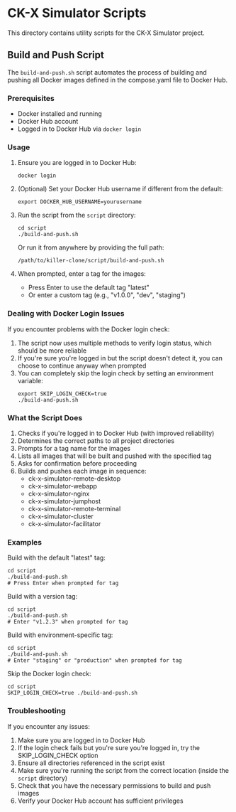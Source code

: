 # CK-X Simulator Scripts

This directory contains utility scripts for the CK-X Simulator project.

## Build and Push Script

The `build-and-push.sh` script automates the process of building and pushing all Docker images defined in the compose.yaml file to Docker Hub.

### Prerequisites

- Docker installed and running
- Docker Hub account
- Logged in to Docker Hub via `docker login`

### Usage

1. Ensure you are logged in to Docker Hub:
   ```
   docker login
   ```

2. (Optional) Set your Docker Hub username if different from the default:
   ```
   export DOCKER_HUB_USERNAME=yourusername
   ```

3. Run the script from the `script` directory:
   ```
   cd script
   ./build-and-push.sh
   ```
   Or run it from anywhere by providing the full path:
   ```
   /path/to/killer-clone/script/build-and-push.sh
   ```

4. When prompted, enter a tag for the images:
   - Press Enter to use the default tag "latest"
   - Or enter a custom tag (e.g., "v1.0.0", "dev", "staging")

### Dealing with Docker Login Issues

If you encounter problems with the Docker login check:

1. The script now uses multiple methods to verify login status, which should be more reliable
2. If you're sure you're logged in but the script doesn't detect it, you can choose to continue anyway when prompted
3. You can completely skip the login check by setting an environment variable:
   ```
   export SKIP_LOGIN_CHECK=true
   ./build-and-push.sh
   ```

### What the Script Does

1. Checks if you're logged in to Docker Hub (with improved reliability)
2. Determines the correct paths to all project directories
3. Prompts for a tag name for the images
4. Lists all images that will be built and pushed with the specified tag
5. Asks for confirmation before proceeding
6. Builds and pushes each image in sequence:
   - ck-x-simulator-remote-desktop
   - ck-x-simulator-webapp
   - ck-x-simulator-nginx
   - ck-x-simulator-jumphost
   - ck-x-simulator-remote-terminal
   - ck-x-simulator-cluster
   - ck-x-simulator-facilitator

### Examples

Build with the default "latest" tag:
```
cd script
./build-and-push.sh
# Press Enter when prompted for tag
```

Build with a version tag:
```
cd script
./build-and-push.sh
# Enter "v1.2.3" when prompted for tag
```

Build with environment-specific tag:
```
cd script
./build-and-push.sh
# Enter "staging" or "production" when prompted for tag
```

Skip the Docker login check:
```
cd script
SKIP_LOGIN_CHECK=true ./build-and-push.sh
```

### Troubleshooting

If you encounter any issues:

1. Make sure you are logged in to Docker Hub
2. If the login check fails but you're sure you're logged in, try the SKIP_LOGIN_CHECK option
3. Ensure all directories referenced in the script exist
4. Make sure you're running the script from the correct location (inside the `script` directory)
5. Check that you have the necessary permissions to build and push images
6. Verify your Docker Hub account has sufficient privileges 